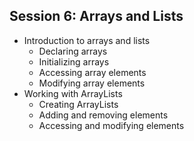 ## Session 6: Arrays and Lists
- Introduction to arrays and lists
  - Declaring arrays
  - Initializing arrays
  - Accessing array elements
  - Modifying array elements
- Working with ArrayLists
  - Creating ArrayLists
  - Adding and removing elements
  - Accessing and modifying elements

